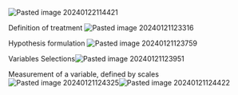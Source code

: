 ![Pasted image 20240122114421](Pasted%20image%2020240122114421.png)

Definition of treatment
![Pasted image 20240121123316](Pasted%20image%2020240121123316.png)

Hypothesis formulation
![Pasted image 20240121123759](Pasted%20image%2020240121123759.png)

Variables Selections![Pasted image 20240121123951](Pasted%20image%2020240121123951.png)

Measurement of a variable, defined by scales
![Pasted image 20240121124325](Pasted%20image%2020240121124325.png)![Pasted image 20240121124422](Pasted%20image%2020240121124422.png)